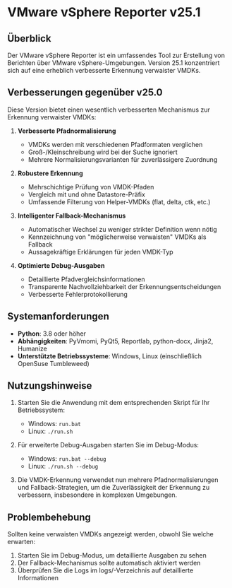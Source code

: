 # VMware vSphere Reporter v25.1

## Überblick

Der VMware vSphere Reporter ist ein umfassendes Tool zur Erstellung von Berichten über VMware vSphere-Umgebungen. Version 25.1 konzentriert sich auf eine erheblich verbesserte Erkennung verwaister VMDKs.

## Verbesserungen gegenüber v25.0

Diese Version bietet einen wesentlich verbesserten Mechanismus zur Erkennung verwaister VMDKs:

1. **Verbesserte Pfadnormalisierung**
   - VMDKs werden mit verschiedenen Pfadformaten verglichen
   - Groß-/Kleinschreibung wird bei der Suche ignoriert
   - Mehrere Normalisierungsvarianten für zuverlässigere Zuordnung

2. **Robustere Erkennung**
   - Mehrschichtige Prüfung von VMDK-Pfaden
   - Vergleich mit und ohne Datastore-Präfix
   - Umfassende Filterung von Helper-VMDKs (flat, delta, ctk, etc.)

3. **Intelligenter Fallback-Mechanismus**
   - Automatischer Wechsel zu weniger strikter Definition wenn nötig
   - Kennzeichnung von "möglicherweise verwaisten" VMDKs als Fallback
   - Aussagekräftige Erklärungen für jeden VMDK-Typ

4. **Optimierte Debug-Ausgaben**
   - Detaillierte Pfadvergleichsinformationen
   - Transparente Nachvollziehbarkeit der Erkennungsentscheidungen
   - Verbesserte Fehlerprotokollierung

## Systemanforderungen

- **Python**: 3.8 oder höher
- **Abhängigkeiten**: PyVmomi, PyQt5, Reportlab, python-docx, Jinja2, Humanize
- **Unterstützte Betriebssysteme**: Windows, Linux (einschließlich OpenSuse Tumbleweed)

## Nutzungshinweise

1. Starten Sie die Anwendung mit dem entsprechenden Skript für Ihr Betriebssystem:
   - Windows: `run.bat`
   - Linux: `./run.sh`

2. Für erweiterte Debug-Ausgaben starten Sie im Debug-Modus:
   - Windows: `run.bat --debug`
   - Linux: `./run.sh --debug`

3. Die VMDK-Erkennung verwendet nun mehrere Pfadnormalisierungen und Fallback-Strategien, um die Zuverlässigkeit der Erkennung zu verbessern, insbesondere in komplexen Umgebungen.

## Problembehebung

Sollten keine verwaisten VMDKs angezeigt werden, obwohl Sie welche erwarten:

1. Starten Sie im Debug-Modus, um detaillierte Ausgaben zu sehen
2. Der Fallback-Mechanismus sollte automatisch aktiviert werden
3. Überprüfen Sie die Logs im logs/-Verzeichnis auf detaillierte Informationen